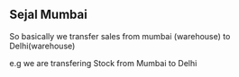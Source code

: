 ## Sejal Mumbai
So basically we transfer sales from mumbai (warehouse) to Delhi(warehouse)

e.g we are transfering Stock from Mumbai to Delhi
